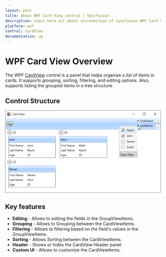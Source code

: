```yaml
---
layout: post
title: About WPF Card View control | Syncfusion
description: Learn here all about introduction of Syncfusion WPF Card View control, its elements and more details.
platform: wpf
control: CardView
documentation: ug
---
```


# WPF Card View Overview

The WPF [CardView](https://help.syncfusion.com/cr/wpf/Syncfusion.Windows.Tools.Controls.CardView.html) control is a panel that helps organize a list of items in cards. It supports grouping, sorting, filtering, and editing options. Also, supports listing the grouped items in a tree structure.

## Control Structure

![WPF Card View control structure](getting-started_images/wpf-card-view-control-structure.png)

## Key features

* **Editing** - Allows to editing the fields in the GroupViewItems.
* **Grouping** - Allows to Grouping between the CardViewItems.
* **Filtering** - Allows to filtering based on the field's values in the GroupViewItems.
* **Sorting** - Allows Sorting between the CardViewItems.
* **Header** - Shows or hides the CardView Header panel.
* **Custom UI** - Allows to customize the CardViewItems.